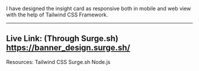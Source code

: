 I have designed the insight card as responsive both in mobile and web view with the help of Tailwind CSS Framework.

--------------------------------
Live Link: (Through Surge.sh)
https://banner_design.surge.sh/
--------------------------------

Resources:
Tailwind
CSS
Surge.sh
Node.js
